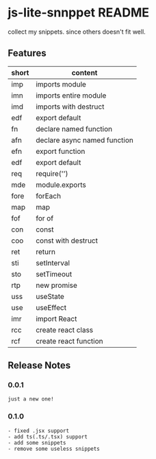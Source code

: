 # js-lite-snnppet README

collect my snippets. since others doesn't fit well.

## Features

| short  | content                 |
| ------ | ----------------------- |
| imp    | imports module          |
| imn    | imports entire module   |
| imd    | imports with destruct   |
| edf    | export default          |
| fn    | declare named function        |
| afn    | declare async named function        |
| efn   | export function   |
| edf    | export default          |
| req    | require('')               |
| mde    | module.exports          |
| fore   | forEach                 |
| map    | map                     |
| fof    | for of                  |
| con    | const                   |
| coo    | const with destruct     |
| ret    | return                  |
| sti    | setInterval             |
| sto    | setTimeout              |
| rtp   | new promise             |
| uss   | useState                |
| use   | useEffect               |
| imr    | import React            |
| rcc   | create react class      |
| rcf    | create react function   |


## Release Notes

### 0.0.1

    just a new one!
### 0.1.0

    - fixed .jsx support
    - add ts(.ts/.tsx) support
    - add some snippets
    - remove some useless snippets
